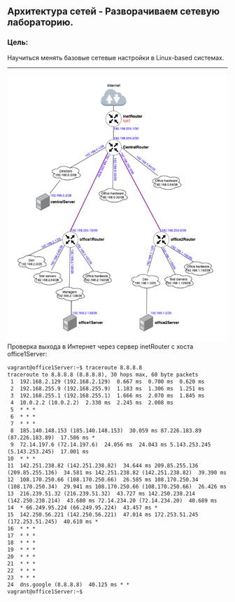 ## Архитектура сетей - Разворачиваем сетевую лабораторию.
### Цель:
Научиться менять базовые сетевые настройки в Linux-based системах.
_________________
![Network](https://github.com/FeeLinS9/lesson18/blob/master/network.png)\
Проверка выхода в Интернет через сервер inetRouter c хоста office1Server:
```
vagrant@office1Server:~$ traceroute 8.8.8.8
traceroute to 8.8.8.8 (8.8.8.8), 30 hops max, 60 byte packets
 1  192.168.2.129 (192.168.2.129)  0.667 ms  0.700 ms  0.620 ms
 2  192.168.255.9 (192.168.255.9)  1.183 ms  1.306 ms  1.251 ms
 3  192.168.255.1 (192.168.255.1)  1.666 ms  2.070 ms  1.845 ms
 4  10.0.2.2 (10.0.2.2)  2.330 ms  2.245 ms  2.008 ms
 5  * * *
 6  * * *
 7  * * *
 8  185.140.148.153 (185.140.148.153)  30.059 ms 87.226.183.89 (87.226.183.89)  17.586 ms *
 9  72.14.197.6 (72.14.197.6)  24.056 ms  24.043 ms 5.143.253.245 (5.143.253.245)  17.001 ms
10  * * *
11  142.251.238.82 (142.251.238.82)  34.644 ms 209.85.255.136 (209.85.255.136)  34.581 ms 142.251.238.82 (142.251.238.82)  39.390 ms
12  108.170.250.66 (108.170.250.66)  26.585 ms 108.170.250.34 (108.170.250.34)  29.941 ms 108.170.250.66 (108.170.250.66)  26.426 ms
13  216.239.51.32 (216.239.51.32)  43.727 ms 142.250.238.214 (142.250.238.214)  43.680 ms 72.14.234.20 (72.14.234.20)  40.689 ms
14  * 66.249.95.224 (66.249.95.224)  43.457 ms *
15  142.250.56.221 (142.250.56.221)  47.014 ms 172.253.51.245 (172.253.51.245)  40.610 ms *
16  * * *
17  * * *
18  * * *
19  * * *
20  * * *
21  * * *
22  * * *
23  * * *
24  dns.google (8.8.8.8)  40.125 ms * *
vagrant@office1Server:~$ 
```